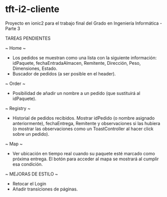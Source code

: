 # tft-i2-cliente
Proyecto en ionic2 para el trabajo final del Grado en Ingeniería Informática - Parte 3

TAREAS PENDIENTES

~ Home ~
- Los pedidos se muestran como una lista con la siguiente información: idPaquete, fechaEntradaAlmacen, Remitente, Dirección, Peso, Dimensiones, Estado.
- Buscador de pedidos (a ser posible en el header).

~ Order ~
- Posibilidad de añadir un nombre a un pedido (que sustituirá al idPaquete).

~ Registry ~
- Historial de pedidos recibidos. Mostrar idPedido (o nombre asignado anteriormente), fechaEntrega, Remitente y observaciones si las hubiera (o mostrar las observaciones como un ToastController al hacer click sobre un pedido).

~ Map ~
- Ver ubicación en tiempo real cuando su paquete esté marcado como próxima entrega. El botón para acceder al mapa se mostrará al cumplir esa condición.


~ MEJORAS DE ESTILO ~
- Retocar el Login
- Añadir transiciones de páginas.